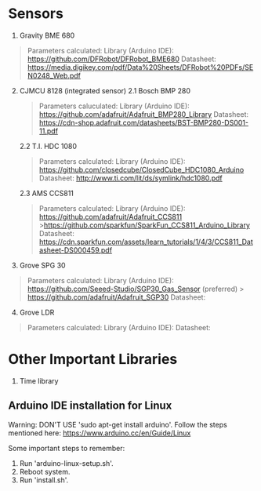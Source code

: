 # Sensors

1. Gravity BME 680
  >Parameters calculated: 
  >Library (Arduino IDE): https://github.com/DFRobot/DFRobot_BME680 
  >Datasheet: https://media.digikey.com/pdf/Data%20Sheets/DFRobot%20PDFs/SEN0248_Web.pdf 
  
2. CJMCU 8128 (integrated sensor)
    2.1 Bosch BMP 280
      >Parameters caluculated:
      >Library (Arduino IDE): https://github.com/adafruit/Adafruit_BMP280_Library
      >Datasheet: https://cdn-shop.adafruit.com/datasheets/BST-BMP280-DS001-11.pdf
      
     2.2 T.I. HDC 1080
      >Parameters calculated:
      >Library (Arduino IDE): https://github.com/closedcube/ClosedCube_HDC1080_Arduino
      >Datasheet: http://www.ti.com/lit/ds/symlink/hdc1080.pdf
      
     2.3 AMS CCS811
      >Parameters calculated:
      >Library (Arduino IDE): https://github.com/adafruit/Adafruit_CCS811
                             >https://github.com/sparkfun/SparkFun_CCS811_Arduino_Library
      >Datasheet: https://cdn.sparkfun.com/assets/learn_tutorials/1/4/3/CCS811_Datasheet-DS000459.pdf
      
      
3. Grove SPG 30
  >Parameters calculated:
  >Library (Arduino IDE): https://github.com/Seeed-Studio/SGP30_Gas_Sensor (preferred)
                        > https://github.com/adafruit/Adafruit_SGP30
  >Datasheet:
  
4. Grove LDR
  >Parameters calculated:
  >Library (Arduino IDE):
  >Datasheet:
  
  
# Other Important Libraries

1. Time library


## Arduino IDE installation for Linux 
Warning: DON'T USE 'sudo apt-get install arduino'.
Follow the steps mentioned here: https://www.arduino.cc/en/Guide/Linux 

Some important steps to remember:
1. Run 'arduino-linux-setup.sh'.
2. Reboot system.
3. Run 'install.sh'.

